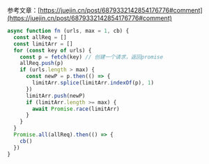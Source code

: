 参考文章：[https://juejin.cn/post/6879332142854176776#comment](https://juejin.cn/post/6879332142854176776#comment)

```js
async function fn (urls, max = 1, cb) {
  const allReq = []
  const limitArr = []
  for (const key of urls) {
    const p = fetch(key) // 创建一个请求，返回promise
    allReq.push(p)
    if (urls.length > max) {
      const newP = p.then(() => {
        limitArr.splice(limitArr.indexOf(p), 1)
      })
      limitArr.push(newP)
      if (limitArr.length >= max) {
        await Promise.race(limitArr)
      }
    }
  }
  Promise.all(allReq).then(() => {
    cb()
  })
}
```
